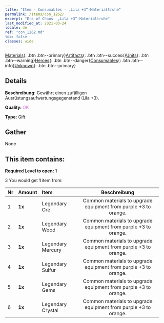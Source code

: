 ```yaml
---
title: "Item - Consumables - „Lila +3“-Materialtruhe"
permalink: /Items/con_1262/
excerpt: "Era of Chaos  „Lila +3“-Materialtruhe"
last_modified_at: 2021-03-24
locale: de
ref: "con_1262.md"
toc: false
classes: wide
---
```

 [Materials](/de/Items/){: .btn .btn--primary}[Artifacts](/de/Items/Artifacts/){: .btn .btn--success}[Units](/de/Items/Units/){: .btn .btn--warning}[Heroes](/de/Items/Heroes/){: .btn .btn--danger}[Consumables](/de/Items/Consumables/){: .btn .btn--info}[Unknown](/de/Items/Unknown/){: .btn .btn--primary}

## Details
 **Beschreibung:** Gewährt einen zufälligen Ausrüstungsaufwertungsgegenstand (Lila +3).

 **Quality:** <span style="color: #DA70D6">OK</span>

 **Type:** Gift

## Gather

  None

## This item contains:

 **Required Level to open:** 1

 3 You would get **1** item  from:

  | Nr | Amount |     Item    | Beschreibung |
  |:---|:-------|:------------|:-----------:|
  | 1 |  **1x** | Legendary Ore | Common materials to upgrade equipment from purple +3 to orange.  | 
  | 2 |  **1x** | Legendary Wood | Common materials to upgrade equipment from purple +3 to orange.  | 
  | 3 |  **1x** | Legendary Mercury | Common materials to upgrade equipment from purple +3 to orange.  | 
  | 4 |  **1x** | Legendary Sulfur | Common materials to upgrade equipment from purple +3 to orange.  | 
  | 5 |  **1x** | Legendary Gems | Common materials to upgrade equipment from purple +3 to orange.  | 
  | 6 |  **1x** | Legendary Crystal | Common materials to upgrade equipment from purple +3 to orange.  | 
